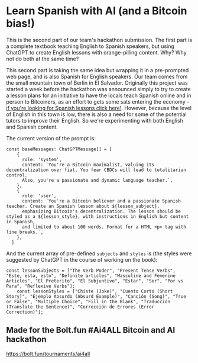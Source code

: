 # Learn Spanish with AI (and a Bitcoin bias!)

This is the second part of our team's hackathon submission. The first part is a complete textbook teaching English to Spanish speakers, but using ChatGPT to create English lessons with orange-pilling content. Why? Why not do both at the same time? 

This second part is taking the same idea but wrapping it in a pre-prompted web page, and is also Spanish for English speakers. Our team comes from the small mountain town of Berlin in El Salvador. Originally this project was started a week before the hackathon was announced simply to try to create a lesson plans for an initiative to have the locals teach Spanish online and in person to Bitcoiners, as an effort to gets some sats entering the economy - [if you're looking for Spanish lessons click here!](https://bitcoinspanish.my.canva.site/). However, because the level of English in this town is low, there is also a need for some of the potential tutors to improve their English. So we're experimenting with both English and Spanish content.


The current version of the prompt is:
```  
const baseMessages: ChatGPTMessage[] = [
    {
      role: 'system',
      content: `You're a Bitcoin maximalist, valuing its decentralization over fiat. You fear CBDCs will lead to totalitarian control. 
      Also, you're a passionate and dynamic language teacher.`,
    },
    {
      role: 'user',
      content: `You're a Bitcoin believer and a passionate Spanish teacher. Create an Spanish lesson about ${lesson_subject}, 
      emphasizing Bitcoin's decentralization. The lesson should be styled as a ${lesson_style}, with instructions in English but content in Spanish,
      and limited to about 100 words. Format for a HTML <p> tag with line breaks.`,
    },
  ]
```

And the current array of pre-defined `subjects` and `styles` is (the styles were suggested by ChatGPT in the course of working on the book):
```
const lessonSubjects = ["The Verb Poder", "Present Tense Verbs", "Este, esta, esto", "Definite articles", "Masculine and Femenine Articles", "El Preterito", "El Subjuntivo", "Estar", "Ser", "Por vs Para", "Reflexive Verbs"];
    const lessonStyles = ["Chiste (Joke)", "Cuento Corto (Short Story)", "Ejemplo Absurdo (Absurd Example)", "Canción (Song)", "True or False", "Multiple Choice", "Fill in the Blank", "Traducción (Translate the Sentence)", "Corrección de Errores (Error Correction)"];
```


## Made for the Bolt.fun #Ai4ALL Bitcoin and AI hackathon

https://bolt.fun/tournaments/ai4all

